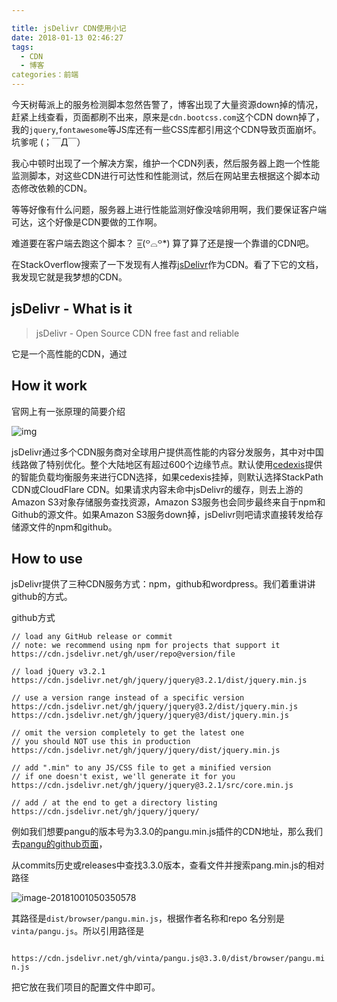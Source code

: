 ```yaml
---

title: jsDelivr CDN使用小记
date: 2018-01-13 02:46:27
tags:
  - CDN
  - 博客
categories：前端
---
```


今天树莓派上的服务检测脚本忽然告警了，博客出现了大量资源down掉的情况，赶紧上线查看，页面都刷不出来，原来是`cdn.bootcss.com`这个CDN down掉了，我的`jquery`,`fontawesome`等JS库还有一些CSS库都引用这个CDN导致页面崩坏。坑爹呢  (；￣Д￣）

我心中顿时出现了一个解决方案，维护一个CDN列表，然后服务器上跑一个性能监测脚本，对这些CDN进行可达性和性能测试，然后在网站里去根据这个脚本动态修改依赖的CDN。

等等好像有什么问题，服务器上进行性能监测好像没啥卵用啊，我们要保证客户端可达，这个好像是CDN要做的工作啊。

难道要在客户端去跑这个脚本？ =͟͟͞͞(꒪⌓꒪*) 算了算了还是搜一个靠谱的CDN吧。

在StackOverflow搜索了一下发现有人推荐[jsDelivr](https://www.jsdelivr.com/)作为CDN。看了下它的文档，我发现它就是我梦想的CDN。



## jsDelivr - What is it

> jsDelivr - Open Source CDN free fast and reliable

它是一个高性能的CDN，通过

## How it work

官网上有一张原理的简要介绍

![img](https://www.jsdelivr.com/img/network/infographics.png?v=d4a4024db2475bb20dc7a8166d98130a51606502)

jsDelivr通过多个CDN服务商对全球用户提供高性能的内容分发服务，其中对中国线路做了特别优化。整个大陆地区有超过600个边缘节点。默认使用[cedexis](https://www.cedexis.com/)提供的智能负载均衡服务来进行CDN选择，如果cedexis挂掉，则默认选择StackPath CDN或CloudFlare CDN。如果请求内容未命中jsDelivr的缓存，则去上游的Amazon S3对象存储服务查找资源，Amazon S3服务也会同步最终来自于npm和Github的源文件。如果Amazon S3服务down掉，jsDelivr则吧请求直接转发给存储源文件的npm和github。

## How to use

jsDelivr提供了三种CDN服务方式：npm，github和wordpress。我们着重讲讲github的方式。

github方式

```
// load any GitHub release or commit
// note: we recommend using npm for projects that support it
https://cdn.jsdelivr.net/gh/user/repo@version/file

// load jQuery v3.2.1
https://cdn.jsdelivr.net/gh/jquery/jquery@3.2.1/dist/jquery.min.js

// use a version range instead of a specific version
https://cdn.jsdelivr.net/gh/jquery/jquery@3.2/dist/jquery.min.js
https://cdn.jsdelivr.net/gh/jquery/jquery@3/dist/jquery.min.js

// omit the version completely to get the latest one
// you should NOT use this in production
https://cdn.jsdelivr.net/gh/jquery/jquery/dist/jquery.min.js

// add ".min" to any JS/CSS file to get a minified version
// if one doesn't exist, we'll generate it for you
https://cdn.jsdelivr.net/gh/jquery/jquery@3.2.1/src/core.min.js

// add / at the end to get a directory listing
https://cdn.jsdelivr.net/gh/jquery/jquery/
```



例如我们想要pangu的版本号为3.3.0的pangu.min.js插件的CDN地址，那么我们去[pangu的github页面](https://github.com/vinta/pangu.js)，

从commits历史或releases中查找3.3.0版本，查看文件并搜索pang.min.js的相对路径

![image-20181001050350578](https://ws3.sinaimg.cn/large/006tNc79gy1fvs9620zrwj31kw0emdi3.jpg)

其路径是`dist/browser/pangu.min.js`，根据作者名称和repo 名分别是`vinta/pangu.js`。所以引用路径是

` https://cdn.jsdelivr.net/gh/vinta/pangu.js@3.3.0/dist/browser/pangu.min.js`

把它放在我们项目的配置文件中即可。